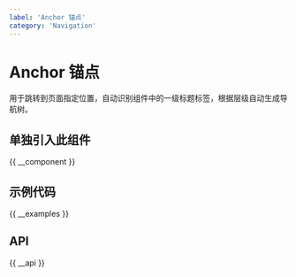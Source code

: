 ```yaml
---
label: 'Anchor 锚点'
category: 'Navigation'
---
```


# Anchor 锚点

用于跳转到页面指定位置，自动识别组件中的一级标题标签，根据层级自动生成导航树。

## 单独引入此组件

{{ __component }}

## 示例代码

{{ __examples }}

## API

{{ __api }}
